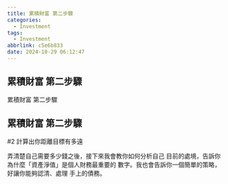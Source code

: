```yaml
---
title: 累積財富 第二步驟
categories:
  - Investment
tags:
  - Investment
abbrlink: c5e6b833
date: 2024-10-29 06:12:47
---
```

累積財富 第二步驟
-----------------------------------------------------------------------------------------------
<!--more-->
累積財富 第二步驟

累積財富 第二步驟
-----------------------------------------------------------------------------------------------
#2 計算出你距離目標有多遠

弄清楚自己需要多少錢之後，接下來我會教你如何分析自己
目前的處境，告訴你為什麼「資產淨值」是個人財務最重要的
數字。我也會告訴你一個簡單的策略，好讓你能夠認清、處理
手上的債務。
